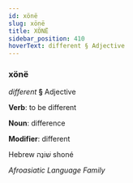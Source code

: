 ```yaml
---
id: xönë
slug: xönë
title: XÖNË
sidebar_position: 410
hoverText: different § Adjective
---
```


### xönë

*different* **§** Adjective

**Verb**: to be different

**Noun**: difference

**Modifier**: different

Hebrew שׁוֹנֶה shoné 

*Afroasiatic Language Family*